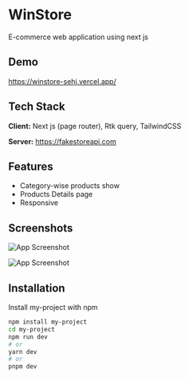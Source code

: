 
# WinStore

E-commerce web application using next js


## Demo

https://winstore-sehj.vercel.app/


## Tech Stack

**Client:** Next js (page router), Rtk query, TailwindCSS

**Server:** https://fakestoreapi.com


## Features

- Category-wise products show
- Products Details page
- Responsive



## Screenshots

![App Screenshot](https://i.ibb.co/hDb1W45/Screenshot-from-2024-04-24-15-41-52.png)

![App Screenshot](https://i.ibb.co/s2dtDPc/Screenshot-from-2024-04-24-15-42-08.png)


## Installation

Install my-project with npm

```bash
npm install my-project
cd my-project
npm run dev
# or
yarn dev
# or
pnpm dev
```
